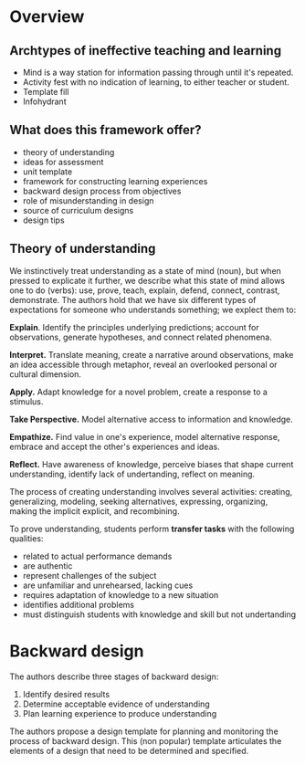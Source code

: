# Overview

## Archtypes of ineffective teaching and learning

- Mind is a way station for information passing through until it's repeated.
- Activity fest with no indication of learning, to either teacher or student.
- Template fill
- Infohydrant

## What does this framework offer?

- theory of understanding
- ideas for assessment
- unit template
- framework for constructing learning experiences
- backward design process from objectives
- role of misunderstanding in design
- source of curriculum designs
- design tips


## Theory of understanding

We instinctively treat understanding as a state of mind (noun), but when pressed to explicate it further, we describe what this state of mind allows one to do (verbs): use, prove, teach, explain, defend, connect, contrast, demonstrate. The authors hold that we have six different types of expectations for someone who understands something; we explect them to:

**Explain**. Identify the principles underlying predictions; account for observations, generate hypotheses, and connect related phenomena.

**Interpret.** Translate meaning, create a narrative around observations, make an idea accessible through metaphor, reveal an overlooked personal or cultural dimension.

**Apply.** Adapt knowledge for a novel problem, create a response to a stimulus.

**Take Perspective.** Model alternative access to information and knowledge.

**Empathize.** Find value in one's experience, model alternative response, embrace and accept the other's experiences and ideas.

**Reflect.** Have awareness of knowledge, perceive biases that shape current understanding, identify lack of undertanding, reflect on meaning.

The process of creating understanding involves several activities: creating, generalizing, modeling, seeking alternatives, expressing, organizing, making the implicit explicit, and recombining.

To prove understanding, students perform **transfer tasks** with the following qualities:

- related to actual performance demands
- are authentic
- represent challenges of the subject
- are unfamiliar and unrehearsed, lacking cues
- requires adaptation of knowledge to a new situation
- identifies additional problems
- must distinguish students with knowledge and skill but not undertanding

# Backward design

The authors describe three stages of backward design:

1. Identify desired results
2. Determine acceptable evidence of understanding
3. Plan learning experience to produce understanding

The authors propose a design template for planning and monitoring the process of backward design. This (non popular) template articulates the elements of a design that need to be determined and specified.

